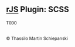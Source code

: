 ## [rJS](https://rapidjs.org) Plugin: SCSS

`TODO`

##

<sub>&copy; Thassilo Martin Schiepanski</sub>